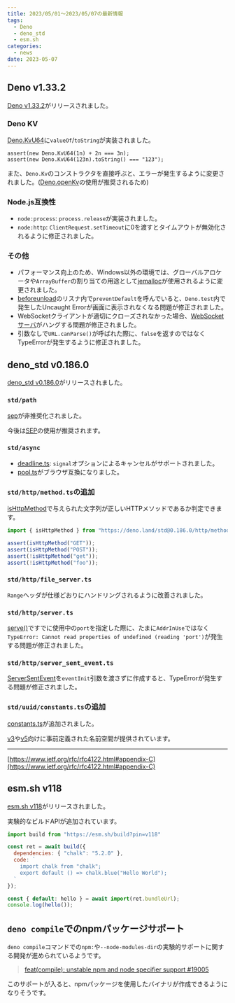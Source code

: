 ```yaml
---
title: 2023/05/01〜2023/05/07の最新情報
tags:
  - Deno
  - deno_std
  - esm.sh
categories:
  - news
date: 2023-05-07
---
```


## Deno v1.33.2

[Deno v1.33.2](https://github.com/denoland/deno/releases/tag/v1.33.2)がリリースされました。

### Deno KV

[Deno.KvU64](https://deno.land/api@v1.33.2?s=Deno.KvU64&unstable)に`valueOf`/`toString`が実装されました。

```
assert(new Deno.KvU64(1n) + 2n === 3n);
assert(new Deno.KvU64(123n).toString() === "123");
```

また、`Deno.Kv`のコンストラクタを直接呼ぶと、エラーが発生するように変更されました。([Deno.openKv](https://deno.land/api@v1.33.2?s=Deno.openKv&unstable)の使用が推奨されるため)

### Node.js互換性

- `node:process`: `process.release`が実装されました。
- `node:http`: `ClientRequest.setTimeout`に0を渡すとタイムアウトが無効化されるように修正されました。

### その他

- パフォーマンス向上のため、Windows以外の環境では、グローバルアロケータや`ArrayBuffer`の割り当ての用途として[jemalloc](https://github.com/tikv/jemallocator)が使用されるように変更されました。
- [beforeunload](https://developer.mozilla.org/en-US/docs/Web/API/Window/beforeunload_event)のリスナ内で`preventDefault`を呼んでいると、`Deno.test`内で発生したUncaught Errorが画面に表示されなくなる問題が修正されました。
- WebSocketクライアントが適切にクローズされなかった場合、[WebSocketサーバ](https://deno.land/api@v1.33.2?s=Deno.upgradeWebSocket)がハングする問題が修正されました。
- 引数なしで`URL.canParse()`が呼ばれた際に、`false`を返すのではなくTypeErrorが発生するように修正されました。

## deno_std v0.186.0

[deno_std v0.186.0](https://github.com/denoland/deno_std/releases/tag/0.186.0)がリリースされました。

### `std/path`

[sep](https://deno.land/std@0.186.0/path/mod.ts?s=sep)が非推奨化されました。

今後は[SEP](https://deno.land/std@0.186.0/path/mod.ts?s=SEP)の使用が推奨されます。

### `std/async`

- [deadline.ts](https://deno.land/std@0.186.0/async/deadline.ts): `signal`オプションによるキャンセルがサポートされました。
- [pool.ts](https://deno.land/std@0.186.0/async/pool.ts)がブラウザ互換になりました。

### `std/http/method.ts`の追加

[isHttpMethod](https://deno.land/std@0.186.0/http/method.ts?s=isHttpMethod)で与えられた文字列が正しいHTTPメソッドであるか判定できます。

```javascript
import { isHttpMethod } from "https://deno.land/std@0.186.0/http/method.ts";

assert(isHttpMethod("GET"));
assert(isHttpMethod("POST"));
assert(!isHttpMethod("get"));
assert(!isHttpMethod("foo"));
```

### `std/http/file_server.ts`

`Range`ヘッダが仕様どおりにハンドリングされるように改善されました。

### `std/http/server.ts`

[serve()](https://deno.land/std@0.186.0/http/server.ts?s=serve)ですでに使用中の`port`を指定した際に、たまに`AddrInUse`ではなく`TypeError: Cannot read properties of undefined (reading 'port')`が発生する問題が修正されました。

### `std/http/server_sent_event.ts`

[ServerSentEvent](https://deno.land/std@0.186.0/http/server_sent_event.ts?s=ServerSentEvent)を`eventInit`引数を渡さずに作成すると、TypeErrorが発生する問題が修正されました。

### `std/uuid/constants.ts`の追加

[constants.ts](https://deno.land/std@0.186.0/uuid/constants.ts)が追加されました。

[v3](https://deno.land/std@0.186.0/uuid/v3.ts)や[v5](https://deno.land/std@0.186.0/uuid/v5.ts)向けに事前定義された名前空間が提供されています。

---

[https://www.ietf.org/rfc/rfc4122.html#appendix-C](https://www.ietf.org/rfc/rfc4122.html#appendix-C)

## esm.sh v118

[esm.sh v118](https://github.com/esm-dev/esm.sh/releases/tag/v118)がリリースされました。

実験的なビルドAPIが追加されています。

```javascript
import build from "https://esm.sh/build?pin=v118"

const ret = await build({
  dependencies: { "chalk": "5.2.0" },
  code: `
    import chalk from "chalk";
    export default () => chalk.blue("Hello World");
  `
});

const { default: hello } = await import(ret.bundleUrl);
console.log(hello());
```

## `deno compile`でのnpmパッケージサポート

`deno compile`コマンドでの`npm:`や`--node-modules-dir`の実験的サポートに関する開発が進められているようです。

> [feat(compile): unstable npm and node specifier support #19005](https://github.com/denoland/deno/pull/19005)

このサポートが入ると、npmパッケージを使用したバイナリが作成できるようになりそうです。
